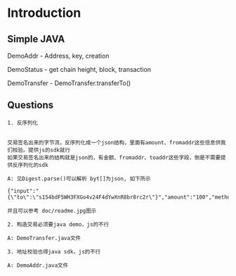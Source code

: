 # Introduction
## Simple JAVA

DemoAddr     - Address, key, creation

DemoStatus   - get chain height, block, transaction

DemoTransfer - DemoTransfer.transferTo()

## Questions

```
1. 反序列化


交易签名出来的字节流，反序列化成一个json结构，里面有amount、fromaddr这些信息供我们校验。提供js的sdk就行
如果交易签名出来的结构就是json的，有金额、fromaddr、toaddr这些字段，倒是不需要提供反序列化的sdk

A: 见Digest.parse()可以解析 byt[]为json, 如下所示

{"input":"{\"to\":\"s154bdF5WH3FXGo4v24F4dYwXnR8br8rc2r\"}","amount":"100","method":"transferTo","signature":"8d9468783b1673dab4ca29027c21cae9703969042c1b690236b7ebc14d9b00ba48d154a4895d247a6192d5efad22be8199c98d0d52fee4685363673aa241d346","fee":"0.1","publicKey":"02c7946884918dcc3f234e60aefa6c3269169e5a27d33824c8d1e10e2b7746e89d","nonce":13}

并且可以参考 doc/readme.jpg图示

2. 构造交易必须要java demo，js的不行

A: DemoTransfer.java文件

3. 地址校验也得java sdk，js的不行

A: DemoAddr.java文件


```

